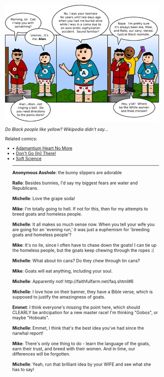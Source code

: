 <!--
.. title: Where the Watermelons Grow
.. slug: where-the-watermelons-grow
.. date: 2009/11/15 00:00:00
.. tags: 
.. link: 
.. description: 
-->

<a href='where-the-watermelons-grow.html' title='View comments'>
<img class='comic' src='../assets/comics/20091115.png' />
</a>

<em>Do Black people like yellow?  Wikipedia didn't say...</em>

<!-- TEASER_END -->
<div class='related'><span>Related comics:</span><ul class='inline'>
<li>&bull; <a href='adamantium-heart-no-more.html'>Adamantium Heart No More</a></li>
<li>&bull; <a href='dont-go-in-there.html'>Don't Go (In) There!</a></li>
<li>&bull; <a href='soft-science.html'>Soft Science</a></li>
</li>
<hr />

<div class='comments'>
<b>Anonymous Asshole</b>: the bunny slippers are adorable<br /><br />
<b>Rallo</b>: Besides bunnies, I'd say my biggest fears are water and Republicans.<br /><br />
<b>Michelle</b>: Love the grape soda!<br /><br />
<b>Mike</b>: I'm totally going to hell.  If not for this, then for my attempts to breed goats and homeless people.<br /><br />
<b>Michelle</b>: It all makes so much sense now. When you tell your wife you are going for an 'evening run,' it was just a euphemism for 'breeding goats and homeless people'?<br /><br />
<b>Mike</b>: It's no lie, since I often have to chase down the goats!  I can tie up the homeless people, but the goats keep chewing through the ropes :(<br /><br />
<b>Michelle</b>: What about tin cans? Do they chew through tin cans?<br /><br />
<b>Mike</b>: Goats will eat anything, including your soul.<br /><br />
<b>Michelle</b>: Apparently not! http://faithfulfarm.net/faq.shtml#6<br /><br />
<b>Michelle</b>: I love how on their banner, they have a Bible verse, which is supposed to justify the amazingness of goats.<br /><br />
<b>Emmet</b>: I think everyone's missing the point here, which should CLEARLY be anticipation for a new master race! I'm thinking "Gobos", or maybe "Hoboats".<br /><br />
<b>Michelle</b>: Emmet, I think that's the best idea you've had since the narwhal report!<br /><br />
<b>Mike</b>: There's only one thing to do - learn the language of the goats, earn their trust, and breed with their women. And in time, our differences will be forgotten.<br /><br />
<b>Michelle</b>: Yeah, run that brilliant idea by your WIFE and see what she has to say!<br /><br />
</div>

